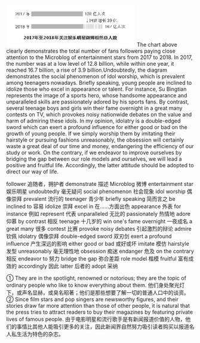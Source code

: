 
![image](./img/崇拜.png)
The chart above clearly demonstrates the total number of fans followers paying close attention to the Microblog of entertainment stars from 2017 to 2018. In 2017, the number was at a low level of 12.8 billion, while within one year, it reached 16.7 billion, a rise of 3.9 billion.Undoubtedly, the diagram demonstrates the social phenomenon of idol worship, which is prevalent among teenagers nowadays. Briefly speaking, young people are inclined to idolize those who excel in appearance or talent. For instance, Su Bingtian represents the image of a sports hero, whose handsome appearance and unparalleled skills are passionately adored by his sports fans. By contrast, several teenage boys and girls win their fame overnight in a great many contests on TV, which provokes noisy nationwide debates on the value and harm of admiring these idols.
In my opinion, idolatry is a double-edged sword which can exert a profound influence for either good or bad on the growth of young people. If we simply worship them by imitating their hairstyle or pursuing fashions unreasonably, the obsession will certainly waste a great deal of our time and money, endangering the efficiency of our study or work. On the contrary, if we endeavor to improve ourselves by bridging the gap between our role models and ourselves, we will lead a positive and fruitful life. Accordingly, the latter attitude should be adopted to direct our way of life.

follower 追随者，拥护者
demonstrate 描述
Microblog 微博
entertainment star 娱乐明星
undoubtedly 毫无疑问
social phenomenon 社会现象
idol worship 偶像崇拜
prevalent 流行的
teenager 青少年
briefly speaking 简而言之
be inclined to 容易
idolize 崇拜
excel in 在……方面出色
appearance 外表
for instance 例如
represent 代表
unparalleled 无比的
passionately 热情地
adore 仰慕
by contrast 相反
teenage 十几岁的
win one's fame overnight 一夜成名
a great many 很多
contest 比赛
provoke noisy debates 引起激烈的辩论
admire 钦佩
idolatry 偶像崇拜
double-edged sword 双刃剑
exert a profound influence 产生深远的影响
either good or bad 或好或坏
imitate 模仿
hairstyle 发型
unreasonably 毫无理性地
obsession 痴迷
endanger 危及
on the contrary 相反
endeavor to 努力
bridge the gap 弥合差距
role model 楷模
fruitful 富有成效的
accordingly 因此
latter 后者的
adopt 采纳

① They are in the spotlight, renowned or notorious; they are the topic of ordinary people who like to know everything about them. 他们身处聚光灯下，或声名显赫，或臭名昭著；他们是那些想要了解一切的普通人口中的谈资。
② Since film stars and pop singers are newsworthy figures, and their stories draw far more attention than those of other people, it is natural that the press tries to attract readers to buy their magazines by featuring private lives of famous people. 由于电影明星和流行歌手是有新闻报道价值的人物，他们的事情比其他人能吸引更多的关注，因此新闻界自然努力吸引读者购买以报道名人私生活为特色的杂志。